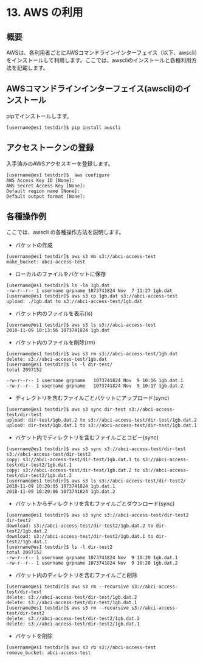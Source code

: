 # 13. AWS の利用

## 概要

AWSは、各利用者ごとにAWSコマンドラインインターフェイス（以下、awscli）をインストールして利用します。ここでは、awscliのインストールと各種利用方法を記載します。

## AWSコマンドラインインターフェイス(awscli)のインストール

pipでインストールします。
```
[username@es1 testdir]$ pip install awscli
```

## アクセストークンの登録

入手済みのAWSアクセスキーを登録します。
```
[username@es1 testdir]$  aws configure
AWS Access Key ID [None]: 
AWS Secret Access Key [None]: 
Default region name [None]: 
Default output format [None]:
```

## 各種操作例
ここでは、awscli の各種操作方法を説明します。

* バケットの作成
```
[username@es1 testdir]$ aws s3 mb s3://abci-access-test
make_bucket: abci-access-test
```

* ローカルのファイルをバケットに保存
```
[username@es1 testdir]$ ls -la 1gb.dat 
-rw-r--r-- 1 username grpname 1073741824 Nov  7 11:27 1gb.dat
[username@es1 testdir]$ aws s3 cp 1gb.dat s3://abci-access-test
upload: ./1gb.dat to s3://abci-access-test/1gb.dat
```

* バケット内のファイルを表示(ls) 
```
[username@es1 testdir]$ aws s3 ls s3://abci-access-test 
2018-11-09 10:13:56 1073741824 1gb.dat
```

* バケット内のファイルを削除(rm)
```
[username@es1 testdir]$ aws s3 rm s3://abci-access-test/1gb.dat
delete: s3://abci-access-test/1gb.dat
[username@es1 testdir]$ ls -l dir-test/
total 2097152

-rw-r--r-- 1 username grpname   1073741824 Nov  9 10:16 1gb.dat.1
-rw-r--r-- 1 username grpname   1073741824 Nov  9 10:17 1gb.dat.2
```

* ディレクトリを含むファイルごとバケットにアップロード(sync)
```
[username@es1 testdir]$ aws s3 sync dir-test s3://abci-access-test/dir-test
upload: dir-test/1gb.dat.2 to s3://abci-access-test/dir-test/1gb.dat.2
upload: dir-test/1gb.dat.1 to s3://abci-access-test/dir-test/1gb.dat.1
```

* バケット内でディレクトリを含むファイルごとコピー(sync)
```
[username@es1 testdir]$ aws s3 sync s3://abci-access-test/dir-test s3://abci-access-test/dir-test2
copy: s3://abci-access-test/dir-test/1gb.dat.1 to s3://abci-access-test/dir-test2/1gb.dat.1
copy: s3://abci-access-test/dir-test/1gb.dat.2 to s3://abci-access-test/dir-test2/1gb.dat.2
[username@es1 testdir]$ aws s3 ls s3://abci-access-test/dir-test2/
2018-11-09 10:20:05 1073741824 1gb.dat.1
2018-11-09 10:20:06 1073741824 1gb.dat.2
```

* バケットからディレクトリを含むファイルごとダウンロード(sync)
```
[username@es1 testdir]$ aws s3 sync s3://abci-access-test/dir-test2 dir-test2
download: s3://abci-access-test/dir-test2/1gb.dat.2 to dir-test2/1gb.dat.2
download: s3://abci-access-test/dir-test2/1gb.dat.1 to dir-test2/1gb.dat.1
[username@es1 testdir]$ ls -l dir-test2
total 2097152
-rw-r--r-- 1 username grpname 1073741824 Nov  9 10:20 1gb.dat.1
-rw-r--r-- 1 username grpname 1073741824 Nov  9 10:20 1gb.dat.2
```

* バケット内のディレクトリを含むファイルごと削除
```
[username@es1 testdir]$ aws s3 rm --recursive s3://abci-access-test/dir-test
delete: s3://abci-access-test/dir-test/1gb.dat.2
delete: s3://abci-access-test/dir-test/1gb.dat.1
[username@es1 testdir]$ aws s3 rm --recursive s3://abci-access-test/dir-test2
delete: s3://abci-access-test/dir-test2/1gb.dat.2
delete: s3://abci-access-test/dir-test2/1gb.dat.1
```

* バケットを削除
```
[username@es1 testdir]$ aws s3 rb s3://abci-access-test
remove_bucket: abci-access-test
```


